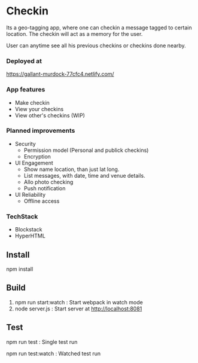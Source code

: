 # Checkin

Its a geo-tagging app, where one can checkin a message tagged to certain location. The checkin will act as a memory for the user.

User can anytime see all his previous checkins or checkins done nearby.

### Deployed at 
https://gallant-murdock-77cfc4.netlify.com/

### App features
* Make checkin
* View your checkins
* View other's checkins (WIP)

### Planned improvements
* Security
  * Permission model (Personal and publick checkins)
  * Encryption
* UI Engagement
  * Show name location, than just lat long.
  * List messages, with date, time and venue details.
  * Allo photo checking
  * Push notification
* UI Reliability
  * Offline access
  
### TechStack
* Blockstack
* HyperHTML


## Install

npm install

## Build

1. npm run start:watch : Start webpack in watch mode
1. node server.js : Start server at [http://localhost:8081](http://localhost:8081)

## Test
npm run test : Single test run

npm run test:watch : Watched test run

